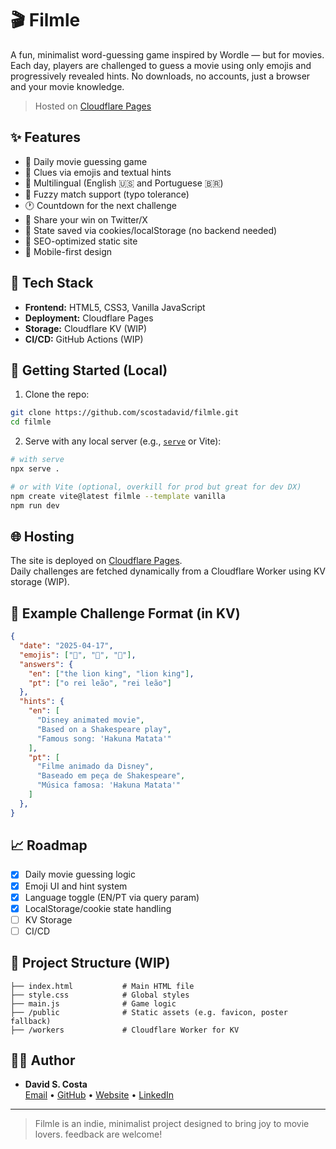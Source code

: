 # 🎬 Filmle

A fun, minimalist word-guessing game inspired by Wordle — but for movies. Each day, players are challenged to guess a movie using only emojis and progressively revealed hints. No downloads, no accounts, just a browser and your movie knowledge.

> Hosted on [Cloudflare Pages](https://pages.cloudflare.com/)

## ✨ Features

- 🧠 Daily movie guessing game
- 🎯 Clues via emojis and textual hints
- 🔄 Multilingual (English 🇺🇸 and Portuguese 🇧🇷)
- 📝 Fuzzy match support (typo tolerance)
- 🕐 Countdown for the next challenge
- 🔗 Share your win on Twitter/X
- 🍪 State saved via cookies/localStorage (no backend needed)
- 🔎 SEO-optimized static site
- 📱 Mobile-first design

## 🧰 Tech Stack

- **Frontend:** HTML5, CSS3, Vanilla JavaScript
- **Deployment:** Cloudflare Pages
- **Storage:** Cloudflare KV (WIP)
- **CI/CD:** GitHub Actions (WIP)

## 🚀 Getting Started (Local)

1. Clone the repo:

```bash
git clone https://github.com/scostadavid/filmle.git
cd filmle
```

2. Serve with any local server (e.g., [`serve`](https://www.npmjs.com/package/serve) or Vite):

```bash
# with serve
npx serve .

# or with Vite (optional, overkill for prod but great for dev DX)
npm create vite@latest filmle --template vanilla
npm run dev
```

## 🌐 Hosting

The site is deployed on [Cloudflare Pages](https://pages.cloudflare.com/).  
Daily challenges are fetched dynamically from a Cloudflare Worker using KV storage (WIP).

## 🧪 Example Challenge Format (in KV)

```json
{
  "date": "2025-04-17",
  "emojis": ["🦁", "👑", "🎵"],
  "answers": {
    "en": ["the lion king", "lion king"],
    "pt": ["o rei leão", "rei leão"]
  },
  "hints": {
    "en": [
      "Disney animated movie",
      "Based on a Shakespeare play",
      "Famous song: 'Hakuna Matata'"
    ],
    "pt": [
      "Filme animado da Disney",
      "Baseado em peça de Shakespeare",
      "Música famosa: 'Hakuna Matata'"
    ]
  },
}
```

## 📈 Roadmap

- [x] Daily movie guessing logic
- [x] Emoji UI and hint system
- [x] Language toggle (EN/PT via query param)
- [x] LocalStorage/cookie state handling
- [ ] KV Storage
- [ ] CI/CD 

## 📂 Project Structure (WIP)

```     
├── index.html           # Main HTML file
├── style.css            # Global styles
├── main.js              # Game logic
├── /public              # Static assets (e.g. favicon, poster fallback)
├── /workers             # Cloudflare Worker for KV
```

## 🧑‍💻 Author

- **David S. Costa**  
  [Email](mailto:me@scostadavid.dev) • [GitHub](https://github.com/scostadavid) • [Website](https://scostadavid.dev) • [LinkedIn](https://linkedin.com/in/scostadavid)

---

> Filmle is an indie, minimalist project designed to bring joy to movie lovers. feedback are welcome!